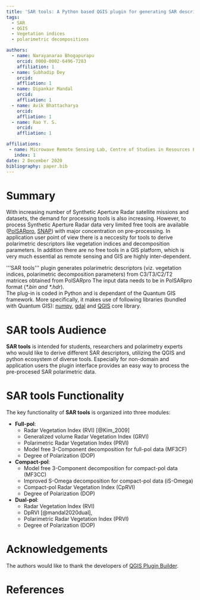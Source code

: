 ```yaml
---
title: 'SAR tools: A Python based QGIS plugin for generating SAR descriptors'
tags:
  - SAR
  - QGIS
  - Vegetation indices
  - polarimetric decompositions

authors:
  - name: Narayanarao Bhogapurapu
    orcid: 0000-0002-6496-7283
    affiliation: 1
  - name: Subhadip Dey
  	orcid: 
  	affliation: 1
  - name: Dipankar Mandal
  	orcid:
  	affliation: 1
  - name: Avik Bhattacharya
  	orcid:
  	affliation: 1
  - name: Rao Y. S.
  	orcid:
  	affliation: 1

affiliations:
 - name: Microwave Remote Sensing Lab, Centre of Studies in Resources Engineering, Indian Institute of Technology Bombay, Mumbai-400076, India
   index: 1
date: 2 December 2020
bibliography: paper.bib
---
```


# Summary
With increasing number of Synthetic Aperture Radar satellite missions and datasets, the demand for processing tools is also increasing. However, to process Synthetic Aperture Radar data very limited free tools are available ([PolSARpro](https://earth.esa.int/web/polsarpro/home), [SNAP](https://step.esa.int/main/toolboxes/snap/)) with major concentration on pre-processing. In application user point of view there is a neccesity for tools to derive polarimetric descriptors like vegetation indices and decomposition parameters. In addition there are no free tools in a GIS platform, which is very much essential as remote sensing and GIS are highly inter-dependent.
  
'''SAR tools''' plugin generates polarimetric descriptors (viz. vegetation indices, polarimetric decomposition parameters) from C3/T3/C2/T2 matrices obtained from PolSARpro The input data needs to be in PolSARpro format (*\*.bin and \*.hdr*).	
The plug-in is coded in Python and is dependant of the Quantum GIS framework. More 	specifically, it makes use of following libraries (bundled with Quantum GIS): [numpy](https://numpy.org/), [gdal](https://gdal.org/) and [QGIS](https://qgis.org/en/site/index.html) core library.

# SAR tools Audience

**SAR tools** is intended for students, researchers and polarimetry experts who would like to derive different SAR descriptors, utilizing the QGIS and python ecosystem of diverse tools. Especially for non-domain and application users the plugin interface provides an easy way to process the pre-procesed SAR polarimetric data. 

# SAR tools Functionality

The key functionality of **SAR tools** is organized into three modules:
  - **Full-pol**: 
    - Radar Vegetation Index (RVI) [@Kim_2009]
    - Generalized volume Radar Vegetation Index (GRVI)
    - Polarimetric Radar Vegetation Index (PRVI) 
    - Model free 3-Component decomposition for full-pol data (MF3CF)
    - Degree of Polarization (DOP)
  - **Compact-pol**:
    - Model free 3-Component decomposition for compact-pol data (MF3CC) 
    - Improved S-Omega decomposition for compact-pol data (iS-Omega)
    - Compact-pol Radar Vegetation Index (CpRVI)
    - Degree of Polarization (DOP)
  - **Dual-pol**:
    - Radar Vegetation Index (RVI)
    - DpRVI [@mandal2020dual], 
    - Polarimetric Radar Vegetation Index (PRVI) 
    - Degree of Polarization (DOP)

# Acknowledgements
The authors would like to thank the developers of [QGIS Plugin Builder](https://github.com/g-sherman/Qgis-Plugin-Builder).
	
# References

